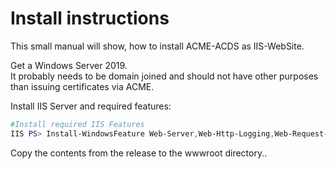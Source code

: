 # Install instructions

This small manual will show, how to install ACME-ACDS as IIS-WebSite.

Get a Windows Server 2019.  
It probably needs to be domain joined and should not have other purposes than issuing certificates via ACME.

Install IIS Server and required features:
```PowerShell
#Install required IIS Features
IIS PS> Install-WindowsFeature Web-Server,Web-Http-Logging,Web-Request-Monitor,Web-Http-Tracing,Web-Filtering,Web-IP-Security,Web-Mgmt-Console;
```

Copy the contents from the release to the wwwroot directory..

